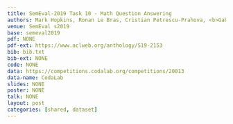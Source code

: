 ```yaml
---
title: SemEval-2019 Task 10 - Math Question Answering
authors: Mark Hopkins, Ronan Le Bras, Cristian Petrescu-Prahova, <b>Gabriel Stanovsky</b>, Hannaneh Hajishirzi, Rik Koncel-Kedziorski
venue: SemEval s2019
base: semeval2019
pdf: NONE
pdf-ext: https://www.aclweb.org/anthology/S19-2153
bib: bib.txt
bib-ext: NONE
code: NONE
data: https://competitions.codalab.org/competitions/20013
data-name: CodaLab
slides: NONE
poster: NONE
talk: NONE
layout: post
categories: [shared, dataset]
---
```

